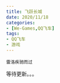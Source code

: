 ```yaml
---
title: 飞跃长城
date: 2020/11/18
categories:
- [We-Games,QQ飞车]
tags:
- QQ飞车
- 游戏
---
```


`雷洛疾驰而过`

等待更新。。。

